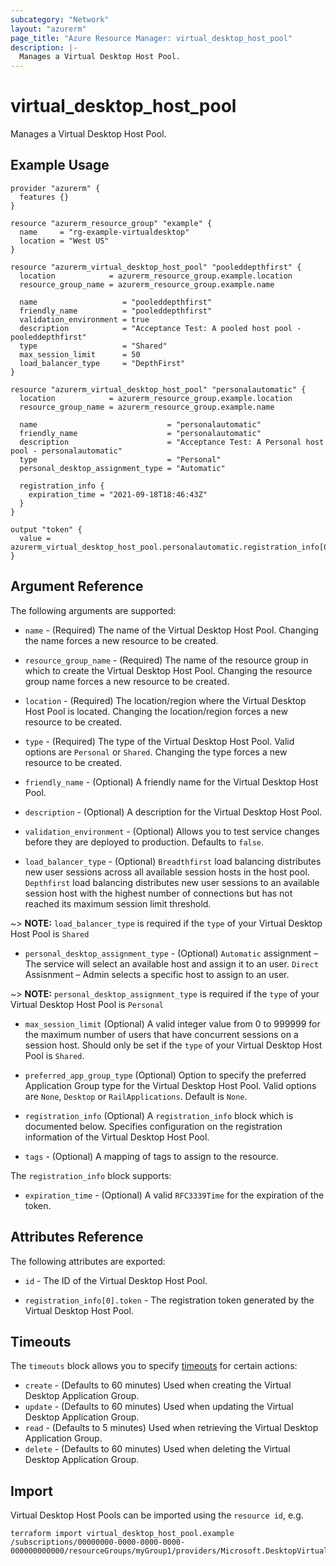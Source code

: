 ```yaml
---
subcategory: "Network"
layout: "azurerm"
page_title: "Azure Resource Manager: virtual_desktop_host_pool"
description: |-
  Manages a Virtual Desktop Host Pool.
---
```


# virtual_desktop_host_pool

Manages a Virtual Desktop Host Pool.

## Example Usage

```hcl
provider "azurerm" {
  features {}
}

resource "azurerm_resource_group" "example" {
  name     = "rg-example-virtualdesktop"
  location = "West US"
}

resource "azurerm_virtual_desktop_host_pool" "pooleddepthfirst" {
  location            = azurerm_resource_group.example.location
  resource_group_name = azurerm_resource_group.example.name

  name                   = "pooleddepthfirst"
  friendly_name          = "pooleddepthfirst"
  validation_environment = true
  description            = "Acceptance Test: A pooled host pool - pooleddepthfirst"
  type                   = "Shared"
  max_session_limit      = 50
  load_balancer_type     = "DepthFirst"
}

resource "azurerm_virtual_desktop_host_pool" "personalautomatic" {
  location            = azurerm_resource_group.example.location
  resource_group_name = azurerm_resource_group.example.name

  name                             = "personalautomatic"
  friendly_name                    = "personalautomatic"
  description                      = "Acceptance Test: A Personal host pool - personalautomatic"
  type                             = "Personal"
  personal_desktop_assignment_type = "Automatic"

  registration_info {
    expiration_time = "2021-09-18T18:46:43Z"
  }
}

output "token" {
  value = azurerm_virtual_desktop_host_pool.personalautomatic.registration_info[0].token
}
```

## Argument Reference

The following arguments are supported:

* `name` - (Required) The name of the Virtual Desktop Host Pool. Changing the name
    forces a new resource to be created.

* `resource_group_name` - (Required) The name of the resource group in which to
    create the Virtual Desktop Host Pool. Changing the resource group name forces
    a new resource to be created.

* `location` - (Required) The location/region where the Virtual Desktop Host Pool is
    located. Changing the location/region forces a new resource to be created.

* `type` - (Required) The type of the Virtual Desktop Host Pool. Valid options are
    `Personal` or `Shared`. Changing the type forces a new resource to be created.

* `friendly_name` - (Optional) A friendly name for the Virtual Desktop Host Pool.

* `description` - (Optional) A description for the Virtual Desktop Host Pool.

* `validation_environment` -  (Optional) Allows you to test service changes before they are deployed to production. Defaults to `false`.

* `load_balancer_type` -  (Optional) `Breadthfirst` load balancing distributes new user sessions across all available session hosts in the host pool.
    `Depthfirst` load balancing distributes new user sessions to an available session host with the highest number of connections but has not reached its maximum session limit threshold.

~> **NOTE:** `load_balancer_type` is required if the `type` of your Virtual Desktop Host Pool is `Shared`

* `personal_desktop_assignment_type` - (Optional) `Automatic` assignment – The service will select an available host and assign it to an user.
    `Direct` Assisnment – Admin selects a specific host to assign to an user.

~> **NOTE:** `personal_desktop_assignment_type` is required if the `type` of your Virtual Desktop Host Pool is `Personal`

* `max_session_limit` (Optional) A valid integer value from 0 to 999999 for the maximum number of users that have concurrent sessions on a session host. 
    Should only be set if the `type` of your Virtual Desktop Host Pool is `Shared`.

* `preferred_app_group_type` (Optional) Option to specify the preferred Application Group type for the Virtual Desktop Host Pool.
    Valid options are `None`, `Desktop` or `RailApplications`. Default is `None`.

* `registration_info` (Optional) A `registration_info` block which is documented below. Specifies configuration on the registration information of the Virtual Desktop Host Pool.

* `tags` - (Optional) A mapping of tags to assign to the resource.

The `registration_info` block supports:

* `expiration_time` - (Optional) A valid `RFC3339Time` for the expiration of the token.

## Attributes Reference

The following attributes are exported:

* `id` - The ID of the Virtual Desktop Host Pool.

* `registration_info[0].token` - The registration token generated by the Virtual Desktop Host Pool.

## Timeouts

The `timeouts` block allows you to specify [timeouts](https://www.terraform.io/docs/configuration/resources.html#timeouts) for certain actions:

* `create` - (Defaults to 60 minutes) Used when creating the Virtual Desktop Application Group.
* `update` - (Defaults to 60 minutes) Used when updating the Virtual Desktop Application Group.
* `read` - (Defaults to 5 minutes) Used when retrieving the Virtual Desktop Application Group.
* `delete` - (Defaults to 60 minutes) Used when deleting the Virtual Desktop Application Group.


## Import

Virtual Desktop Host Pools can be imported using the `resource id`, e.g.

```
terraform import virtual_desktop_host_pool.example /subscriptions/00000000-0000-0000-0000-000000000000/resourceGroups/myGroup1/providers/Microsoft.DesktopVirtualization/hostpools/myhostpool
```
